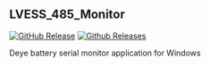 ## LVESS_485_Monitor

[![GitHub Release](https://img.shields.io/github/v/release/Psynosaur/LVESS_485_Monitor.svg)](https://github.com/Psynosaur/LVESS_485_Monitor/releases/latest)  [![Github Releases](https://img.shields.io/github/downloads/Psynosaur/LVESS_485_Monitor/total.svg)](https://github.com/Psynosaur/LVESS_485_Monitor/releases/latest)

Deye battery serial monitor application for Windows
